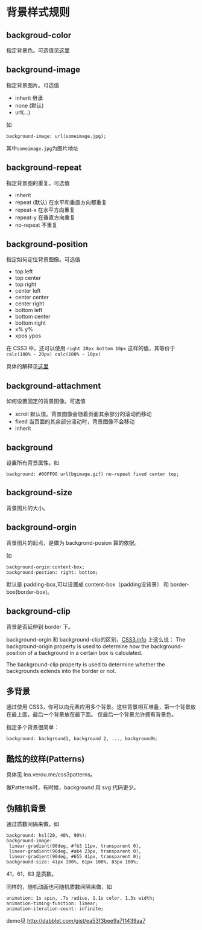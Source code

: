 # 背景样式规则
## backgroud-color
指定背景色。可选值见[这里](color.md)

## background-image
指定背景图片。可选值
* inherit 继承
* none (默认)
* url(...)

如
```
background-image: url(someimage.jpg);
```
其中`someimage.jpg`为图片地址

## background-repeat
指定背景图的重复。可选值
* inherit
* repeat (默认) 在水平和垂直方向都重复
* repeat-x 在水平方向重复
* repeat-y 在垂直方向重复
* no-repeat 不重复

## background-position
指定如何定位背景图像。可选值
* top left
* top center
* top right
* center left
* center center
* center right
* bottom left
* bottom center
* bottom right
* x% y%
* xpos ypos

在 CSS3 中，还可以使用 `right 20px bottom 10px` 这样的值，其等价于 `calc(100% - 20px) calc(100% - 10px)`

具体的解释见[这里](http://www.w3school.com.cn/cssref/pr_background-position.asp)

## background-attachment
如何设置固定的背景图像。可选值
* scroll 默认值。背景图像会随着页面其余部分的滚动而移动
* fixed 当页面的其余部分滚动时，背景图像不会移动
* inherit

## background
设置所有背景属性。如
```
background: #00FF00 url(bgimage.gif) no-repeat fixed center top;
```

## background-size
背景图片的大小。

## background-orgin
背景图片的起点，是做为 backgrond-posion 算的依据。

如
```
background-orgin:content-box;
background-postion: right: bottom;
```

默认是 padding-box,可以设置成 content-box（padding没背景） 和 border-box(border-box)。

## background-clip
背景是否延伸到 border 下。

background-orgin 和 background-clip的区别，[CSS3.info](http://www.css3.info/preview/background-origin-and-background-clip/) 上这么说：
The background-origin property is used to determine how the background-position of a background in a certain box is calculated.

The background-clip property is used to determine whether the backgrounds extends into the border or not.



## 多背景
通过使用 CSS3，你可以向元素应用多个背景。这些背景相互堆叠，第一个背景放在最上面，最后一个背景放在最下面。 仅最后一个背景允许拥有背景色。

指定多个背景很简单：
```
background: background1, background 2, ..., backgroundN;
```


## 酷炫的纹样(Patterns)
具体见 lea.verou.me/css3patterns。

做Patterns时，有时候，background 用 svg 代码更少。

## 伪随机背景
通过质数间隔来做。如
```
background: hsl(20, 40%, 90%);
background-image:
 linear-gradient(90deg, #fb3 11px, transparent 0),
 linear-gradient(90deg, #ab4 23px, transparent 0),
 linear-gradient(90deg, #655 41px, transparent 0);
background-size: 41px 100%, 61px 100%, 83px 100%;
```

41，61，83 是质数。

同样的，随机动画也可随机质数间隔来做，如
```
animation: 1s spin, .7s radius, 1.1s color, 1.3s width;
animation-timing-function: linear;
animation-iteration-count: infinite;
```

demo见 http://dabblet.com/gist/ea53f3bee9a7f1439aa7